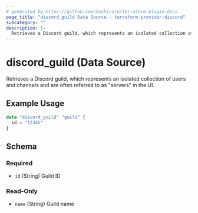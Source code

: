 ```yaml
---
# generated by https://github.com/hashicorp/terraform-plugin-docs
page_title: "discord_guild Data Source - terraform-provider-discord"
subcategory: ""
description: |-
  Retrieves a Discord guild, which represents an isolated collection of users and channels and are often referred to as "servers" in the UI.
---
```


# discord_guild (Data Source)

Retrieves a Discord guild, which represents an isolated collection of users and channels and are often referred to as "servers" in the UI.

## Example Usage

```terraform
data "discord_guild" "guild" {
  id = "12345"
}
```

<!-- schema generated by tfplugindocs -->
## Schema

### Required

- `id` (String) Guild ID

### Read-Only

- `name` (String) Guild name


